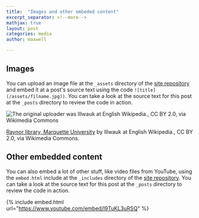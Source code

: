 ```yaml
---
title:  "Images and other embeded content"
excerpt_separator: <!--more-->
mathjax: true
layout: post
categories: media
author: maxwell

---
```


## Images

You can upload an image file at the `_assets` directory of the [site repository](https://github.com/maxgray20/english-3210) and embed it at a post's source text using the code `![title](/assets/filname.jpg))`. You can take a look at the source text for this post at the `_posts` directory to review the code in action.

![The original uploader was Illwauk at English Wikipedia., CC BY 2.0, via Wikimedia Commons](https://upload.wikimedia.org/wikipedia/commons/f/f9/Raynor_library%2C_Marquette_University.jpg)

[Raynor library, Marquette University](https://commons.wikimedia.org/wiki/File:Raynor_library,_Marquette_University.jpg) by Illwauk at English Wikipedia., CC BY 2.0, via Wikimedia Commons.

<!--more-->

## Other embedded content

You can also embed a lot of other stuff, like video files from YouTube, using the `embed.html` include at the `_includes` directory of the [site repository](https://github.com/maxgray20/english-3210). You can take a look at the source text for this post at the `_posts` directory to review the code in action.

{% include embed.html url="https://www.youtube.com/embed/l9TuKL3uRSQ" %}
